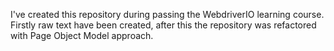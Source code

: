 I've created this repository during passing the WebdriverIO learning course. 
Firstly raw text have been created, after this the repository was refactored with Page Object Model approach.
